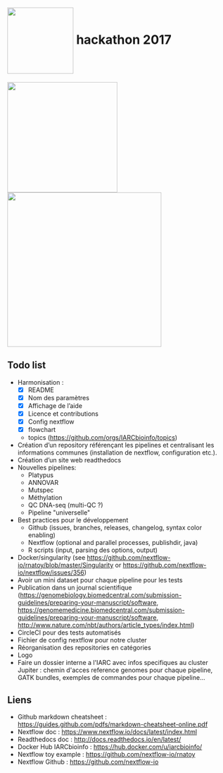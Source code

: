 # <img align="center" src="https://www.nextflow.io/img/nextflow2014_no-bg.png" width="150"> hackathon 2017

<img align="center" src="http://www.doitrightplumbers.com/images/Logo.png" width="250"> <img align="center" src="https://turbine-wpengine.netdna-ssl.com/wp-content/uploads/2016/11/Keep-it-simple-stupid-2-660x440.jpg" width="350">

## Todo list

* Harmonisation :
  * [x] README
  * [x] Nom des paramètres
  * [x] Affichage de l’aide
  * [x] Licence et contributions
  * [x] Config nextflow
  * [x] flowchart
  * topics (https://github.com/orgs/IARCbioinfo/topics)
* Création d’un repository référençant les pipelines et centralisant les informations communes (installation de nextflow, configuration etc.).
* Création d’un site web readthedocs
* Nouvelles pipelines:
  * Platypus
  * ANNOVAR
  * Mutspec
  * Méthylation
  * QC DNA-seq (multi-QC ?)
  * Pipeline "universelle"
* Best practices pour le développement
  * Github (issues, branches, releases, changelog, syntax color enabling)
  * Nextflow (optional and parallel processes, publishdir, java)
  * R scripts (input, parsing des options, output)
* Docker/singularity (see https://github.com/nextflow-io/rnatoy/blob/master/Singularity or https://github.com/nextflow-io/nextflow/issues/356)
* Avoir un mini dataset pour chaque pipeline pour les tests
* Publication dans un journal scientifique (https://genomebiology.biomedcentral.com/submission-guidelines/preparing-your-manuscript/software, https://genomemedicine.biomedcentral.com/submission-guidelines/preparing-your-manuscript/software, http://www.nature.com/nbt/authors/article_types/index.html)
* CircleCI pour des tests automatisés
* Fichier de config nextflow pour notre cluster
* Réorganisation des repositories en catégories
* Logo
* Faire un dossier interne a l'IARC avec infos specifiques au cluster Jupiter : chemin d'acces reference genomes pour chaque pipeline, GATK bundles, exemples de commandes pour chaque pipeline...


## Liens

* Github markdown cheatsheet : https://guides.github.com/pdfs/markdown-cheatsheet-online.pdf
* Nextflow doc : https://www.nextflow.io/docs/latest/index.html
* Readthedocs doc : http://docs.readthedocs.io/en/latest/
* Docker Hub IARCbioinfo : https://hub.docker.com/u/iarcbioinfo/
* Nextflow toy example : https://github.com/nextflow-io/rnatoy
* Nextflow Github : https://github.com/nextflow-io
